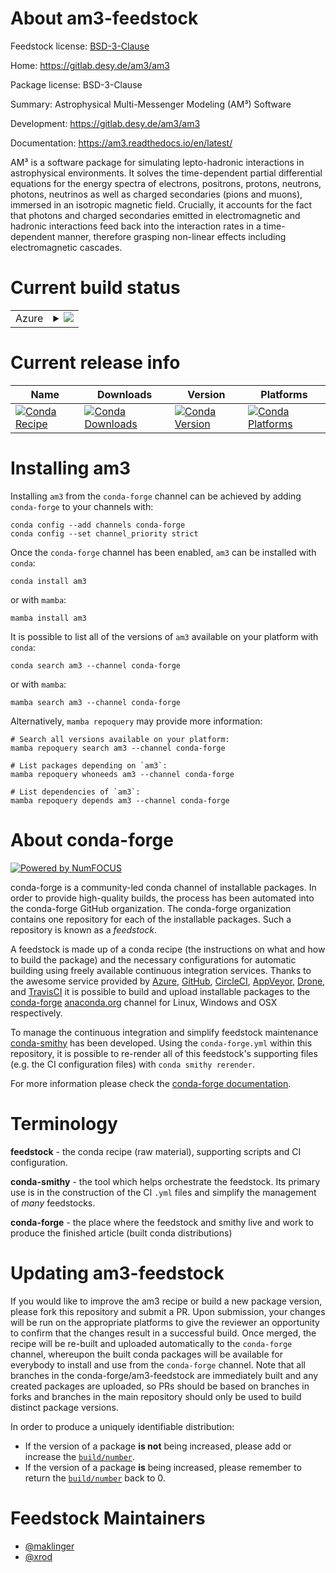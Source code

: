 About am3-feedstock
===================

Feedstock license: [BSD-3-Clause](https://github.com/conda-forge/am3-feedstock/blob/main/LICENSE.txt)

Home: https://gitlab.desy.de/am3/am3

Package license: BSD-3-Clause

Summary: Astrophysical Multi-Messenger Modeling (AM³) Software

Development: https://gitlab.desy.de/am3/am3

Documentation: https://am3.readthedocs.io/en/latest/

AM³ is a software package for simulating lepto-hadronic interactions in astrophysical environments.
It solves the time-dependent partial differential equations for the energy spectra of electrons,
positrons, protons, neutrons, photons, neutrinos as well as charged secondaries (pions and muons),
immersed in an isotropic magnetic field. Crucially, it accounts for the fact that photons and
charged secondaries emitted in electromagnetic and hadronic interactions feed back into the
interaction rates in a time-dependent manner, therefore grasping non-linear effects including
electromagnetic cascades.


Current build status
====================


<table>
    
  <tr>
    <td>Azure</td>
    <td>
      <details>
        <summary>
          <a href="https://dev.azure.com/conda-forge/feedstock-builds/_build/latest?definitionId=26344&branchName=main">
            <img src="https://dev.azure.com/conda-forge/feedstock-builds/_apis/build/status/am3-feedstock?branchName=main">
          </a>
        </summary>
        <table>
          <thead><tr><th>Variant</th><th>Status</th></tr></thead>
          <tbody><tr>
              <td>linux_64_python3.10.____cpython</td>
              <td>
                <a href="https://dev.azure.com/conda-forge/feedstock-builds/_build/latest?definitionId=26344&branchName=main">
                  <img src="https://dev.azure.com/conda-forge/feedstock-builds/_apis/build/status/am3-feedstock?branchName=main&jobName=linux&configuration=linux%20linux_64_python3.10.____cpython" alt="variant">
                </a>
              </td>
            </tr><tr>
              <td>linux_64_python3.11.____cpython</td>
              <td>
                <a href="https://dev.azure.com/conda-forge/feedstock-builds/_build/latest?definitionId=26344&branchName=main">
                  <img src="https://dev.azure.com/conda-forge/feedstock-builds/_apis/build/status/am3-feedstock?branchName=main&jobName=linux&configuration=linux%20linux_64_python3.11.____cpython" alt="variant">
                </a>
              </td>
            </tr><tr>
              <td>linux_64_python3.12.____cpython</td>
              <td>
                <a href="https://dev.azure.com/conda-forge/feedstock-builds/_build/latest?definitionId=26344&branchName=main">
                  <img src="https://dev.azure.com/conda-forge/feedstock-builds/_apis/build/status/am3-feedstock?branchName=main&jobName=linux&configuration=linux%20linux_64_python3.12.____cpython" alt="variant">
                </a>
              </td>
            </tr><tr>
              <td>linux_64_python3.13.____cp313</td>
              <td>
                <a href="https://dev.azure.com/conda-forge/feedstock-builds/_build/latest?definitionId=26344&branchName=main">
                  <img src="https://dev.azure.com/conda-forge/feedstock-builds/_apis/build/status/am3-feedstock?branchName=main&jobName=linux&configuration=linux%20linux_64_python3.13.____cp313" alt="variant">
                </a>
              </td>
            </tr><tr>
              <td>linux_64_python3.9.____cpython</td>
              <td>
                <a href="https://dev.azure.com/conda-forge/feedstock-builds/_build/latest?definitionId=26344&branchName=main">
                  <img src="https://dev.azure.com/conda-forge/feedstock-builds/_apis/build/status/am3-feedstock?branchName=main&jobName=linux&configuration=linux%20linux_64_python3.9.____cpython" alt="variant">
                </a>
              </td>
            </tr><tr>
              <td>osx_64_python3.10.____cpython</td>
              <td>
                <a href="https://dev.azure.com/conda-forge/feedstock-builds/_build/latest?definitionId=26344&branchName=main">
                  <img src="https://dev.azure.com/conda-forge/feedstock-builds/_apis/build/status/am3-feedstock?branchName=main&jobName=osx&configuration=osx%20osx_64_python3.10.____cpython" alt="variant">
                </a>
              </td>
            </tr><tr>
              <td>osx_64_python3.11.____cpython</td>
              <td>
                <a href="https://dev.azure.com/conda-forge/feedstock-builds/_build/latest?definitionId=26344&branchName=main">
                  <img src="https://dev.azure.com/conda-forge/feedstock-builds/_apis/build/status/am3-feedstock?branchName=main&jobName=osx&configuration=osx%20osx_64_python3.11.____cpython" alt="variant">
                </a>
              </td>
            </tr><tr>
              <td>osx_64_python3.12.____cpython</td>
              <td>
                <a href="https://dev.azure.com/conda-forge/feedstock-builds/_build/latest?definitionId=26344&branchName=main">
                  <img src="https://dev.azure.com/conda-forge/feedstock-builds/_apis/build/status/am3-feedstock?branchName=main&jobName=osx&configuration=osx%20osx_64_python3.12.____cpython" alt="variant">
                </a>
              </td>
            </tr><tr>
              <td>osx_64_python3.13.____cp313</td>
              <td>
                <a href="https://dev.azure.com/conda-forge/feedstock-builds/_build/latest?definitionId=26344&branchName=main">
                  <img src="https://dev.azure.com/conda-forge/feedstock-builds/_apis/build/status/am3-feedstock?branchName=main&jobName=osx&configuration=osx%20osx_64_python3.13.____cp313" alt="variant">
                </a>
              </td>
            </tr><tr>
              <td>osx_64_python3.9.____cpython</td>
              <td>
                <a href="https://dev.azure.com/conda-forge/feedstock-builds/_build/latest?definitionId=26344&branchName=main">
                  <img src="https://dev.azure.com/conda-forge/feedstock-builds/_apis/build/status/am3-feedstock?branchName=main&jobName=osx&configuration=osx%20osx_64_python3.9.____cpython" alt="variant">
                </a>
              </td>
            </tr>
          </tbody>
        </table>
      </details>
    </td>
  </tr>
</table>

Current release info
====================

| Name | Downloads | Version | Platforms |
| --- | --- | --- | --- |
| [![Conda Recipe](https://img.shields.io/badge/recipe-am3-green.svg)](https://anaconda.org/conda-forge/am3) | [![Conda Downloads](https://img.shields.io/conda/dn/conda-forge/am3.svg)](https://anaconda.org/conda-forge/am3) | [![Conda Version](https://img.shields.io/conda/vn/conda-forge/am3.svg)](https://anaconda.org/conda-forge/am3) | [![Conda Platforms](https://img.shields.io/conda/pn/conda-forge/am3.svg)](https://anaconda.org/conda-forge/am3) |

Installing am3
==============

Installing `am3` from the `conda-forge` channel can be achieved by adding `conda-forge` to your channels with:

```
conda config --add channels conda-forge
conda config --set channel_priority strict
```

Once the `conda-forge` channel has been enabled, `am3` can be installed with `conda`:

```
conda install am3
```

or with `mamba`:

```
mamba install am3
```

It is possible to list all of the versions of `am3` available on your platform with `conda`:

```
conda search am3 --channel conda-forge
```

or with `mamba`:

```
mamba search am3 --channel conda-forge
```

Alternatively, `mamba repoquery` may provide more information:

```
# Search all versions available on your platform:
mamba repoquery search am3 --channel conda-forge

# List packages depending on `am3`:
mamba repoquery whoneeds am3 --channel conda-forge

# List dependencies of `am3`:
mamba repoquery depends am3 --channel conda-forge
```


About conda-forge
=================

[![Powered by
NumFOCUS](https://img.shields.io/badge/powered%20by-NumFOCUS-orange.svg?style=flat&colorA=E1523D&colorB=007D8A)](https://numfocus.org)

conda-forge is a community-led conda channel of installable packages.
In order to provide high-quality builds, the process has been automated into the
conda-forge GitHub organization. The conda-forge organization contains one repository
for each of the installable packages. Such a repository is known as a *feedstock*.

A feedstock is made up of a conda recipe (the instructions on what and how to build
the package) and the necessary configurations for automatic building using freely
available continuous integration services. Thanks to the awesome service provided by
[Azure](https://azure.microsoft.com/en-us/services/devops/), [GitHub](https://github.com/),
[CircleCI](https://circleci.com/), [AppVeyor](https://www.appveyor.com/),
[Drone](https://cloud.drone.io/welcome), and [TravisCI](https://travis-ci.com/)
it is possible to build and upload installable packages to the
[conda-forge](https://anaconda.org/conda-forge) [anaconda.org](https://anaconda.org/)
channel for Linux, Windows and OSX respectively.

To manage the continuous integration and simplify feedstock maintenance
[conda-smithy](https://github.com/conda-forge/conda-smithy) has been developed.
Using the ``conda-forge.yml`` within this repository, it is possible to re-render all of
this feedstock's supporting files (e.g. the CI configuration files) with ``conda smithy rerender``.

For more information please check the [conda-forge documentation](https://conda-forge.org/docs/).

Terminology
===========

**feedstock** - the conda recipe (raw material), supporting scripts and CI configuration.

**conda-smithy** - the tool which helps orchestrate the feedstock.
                   Its primary use is in the construction of the CI ``.yml`` files
                   and simplify the management of *many* feedstocks.

**conda-forge** - the place where the feedstock and smithy live and work to
                  produce the finished article (built conda distributions)


Updating am3-feedstock
======================

If you would like to improve the am3 recipe or build a new
package version, please fork this repository and submit a PR. Upon submission,
your changes will be run on the appropriate platforms to give the reviewer an
opportunity to confirm that the changes result in a successful build. Once
merged, the recipe will be re-built and uploaded automatically to the
`conda-forge` channel, whereupon the built conda packages will be available for
everybody to install and use from the `conda-forge` channel.
Note that all branches in the conda-forge/am3-feedstock are
immediately built and any created packages are uploaded, so PRs should be based
on branches in forks and branches in the main repository should only be used to
build distinct package versions.

In order to produce a uniquely identifiable distribution:
 * If the version of a package **is not** being increased, please add or increase
   the [``build/number``](https://docs.conda.io/projects/conda-build/en/latest/resources/define-metadata.html#build-number-and-string).
 * If the version of a package **is** being increased, please remember to return
   the [``build/number``](https://docs.conda.io/projects/conda-build/en/latest/resources/define-metadata.html#build-number-and-string)
   back to 0.

Feedstock Maintainers
=====================

* [@maklinger](https://github.com/maklinger/)
* [@xrod](https://github.com/xrod/)

